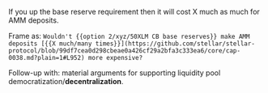 If you up the base reserve requirement then it will cost X much as much for AMM deposits.

Frame as:
`Wouldn't {{option 2/xyz/50XLM CB base reserves}} make AMM deposits [{{X much/many times}}](https://github.com/stellar/stellar-protocol/blob/99df7cea0d298cbeae0a426cf29a2bfa3c333ea6/core/cap-0038.md?plain=1#L952) more expensive?`

Follow-up with: material arguments for supporting liquidity pool democratization/**decentralization**.
